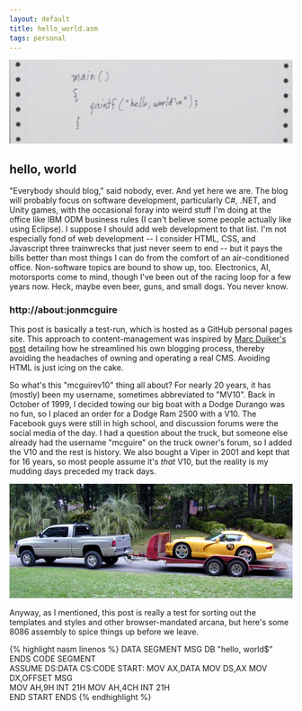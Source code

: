 ```yaml
---
layout: default
title: hello_world.asm
tags: personal
---
```


![hello world](/assets/2017/12-22-helloworld.png)

## hello, world
"Everybody should blog," said nobody, ever. And yet here we are. The blog will probably focus on software development, particularly C#, .NET, and Unity games, with the occasional foray into weird stuff I'm doing at the office like IBM ODM business rules (I can't believe some people actually like using Eclipse). I suppose I should add web development to that list. I'm not especially fond of web development -- I consider HTML, CSS, and Javascript three trainwrecks that just never seem to end -- but it pays the bills better than most things I can do from the comfort of an air-conditioned office. Non-software topics are bound to show up, too. Electronics, AI, motorsports come to mind, though I've been out of the racing loop for a few years now. Heck, maybe even beer, guns, and small dogs. You never know.

<!--more-->

### http:<i></i>//about:jonmcguire

This post is basically a test-run, which is hosted as a GitHub personal pages site. This approach to content-management was inspired by [Marc Duiker's post](https://blog.marcduiker.nl/2015/10/06/moving-my-blog-i-love-github-and-markdown.html) detailing how he streamlined his own blogging process, thereby avoiding the headaches of owning and operating a real CMS. Avoiding HTML is just icing on the cake.

So what's this "mcguirev10" thing all about? For nearly 20 years, it has (mostly) been my username, sometimes abbreviated to "MV10". Back in October of 1999, I decided towing our big boat with a Dodge Durango was no fun, so I placed an order for a Dodge Ram 2500 with a V10. The Facebook guys were still in high school, and discussion forums were the social media of the day. I had a question about the truck, but someone else already had the username "mcguire" on the truck owner's forum, so I added the V10 and the rest is history. We also bought a Viper in 2001 and kept that for 16 years, so most people assume it's *that* V10, but the reality is my mudding days preceded my track days.

![going racing](/assets/2017/12-22-racing.jpg)

Anyway, as I mentioned, this post is really a test for sorting out the templates and styles and other browser-mandated arcana, but here's some 8086 assembly to spice things up before we leave.


{% highlight nasm linenos %}
DATA SEGMENT
     MSG DB "hello, world$"
ENDS
CODE SEGMENT  
    ASSUME DS:DATA CS:CODE
START:
      MOV AX,DATA
      MOV DS,AX
      MOV DX,OFFSET MSG       
      MOV AH,9H
      INT 21H
      MOV AH,4CH
      INT 21H      
END START
ENDS
{% endhighlight %}
